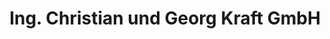 ---
title: "Ing. Christian und Georg Kraft GmbH"
url: /laa-an-der-thaya/ing-christian-und-georg-kraft-gmbh/
shop: Autohaus
---